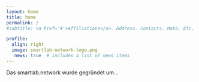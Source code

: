 ```yaml
---
layout: home
title: home
permalink: /
#subtitle: <a href='#'>Affiliations</a>. Address. Contacts. Moto. Etc.

profile:
  align: right
  image: smartlab-network-logo.png
   news: true  # includes a list of news items
---
```


Das smartlab.network wurde gegr&uuml;ndet um...
